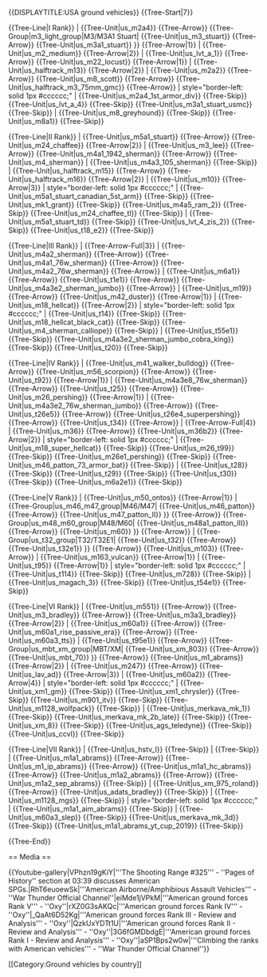 {{DISPLAYTITLE:USA ground vehicles}}
{{Tree-Start|7}}

{{Tree-Line|I Rank}}
|
{{Tree-Unit|us_m2a4}}
{{Tree-Arrow}}
{{Tree-Group|m3_light_group|M3/M3A1 Stuart|
  {{Tree-Unit|us_m3_stuart}}
{{Tree-Arrow}}
{{Tree-Unit|us_m3a1_stuart}}
}}
{{Tree-Arrow|1}}
|
{{Tree-Unit|us_m2_medium}}
{{Tree-Arrow|2}}
|
{{Tree-Unit|us_lvt_a_1}}
{{Tree-Arrow}}
{{Tree-Unit|us_m22_locust}}
{{Tree-Arrow|1}}
|
{{Tree-Unit|us_halftrack_m13}}
{{Tree-Arrow|2}}
|
{{Tree-Unit|us_m2a2}}
{{Tree-Arrow}}
{{Tree-Unit|us_m8_scott}}
{{Tree-Arrow}}
{{Tree-Unit|us_halftrack_m3_75mm_gmc}}
{{Tree-Arrow}}
| style="border-left: solid 1px #cccccc;" |
{{Tree-Unit|us_m2a4_1st_armor_div}}
{{Tree-Skip}}
{{Tree-Unit|us_lvt_a_4}}
{{Tree-Skip}}
{{Tree-Unit|us_m3a1_stuart_usmc}}
{{Tree-Skip}}
|
{{Tree-Unit|us_m8_greyhound}}
{{Tree-Skip}}
{{Tree-Unit|us_m8a1}}
{{Tree-Skip}}

{{Tree-Line|II Rank}}
|
{{Tree-Unit|us_m5a1_stuart}}
{{Tree-Arrow}}
{{Tree-Unit|us_m24_chaffee}}
{{Tree-Arrow|2}}
|
{{Tree-Unit|us_m3_lee}}
{{Tree-Arrow}}
{{Tree-Unit|us_m4a1_1942_sherman}}
{{Tree-Arrow}}
{{Tree-Unit|us_m4_sherman}}
|
{{Tree-Unit|us_m4a3_105_sherman}}
{{Tree-Skip}}
|
{{Tree-Unit|us_halftrack_m15}}
{{Tree-Arrow}}
{{Tree-Unit|us_halftrack_m16}}
{{Tree-Arrow|2}}
|
{{Tree-Unit|us_m10}}
{{Tree-Arrow|3}}
| style="border-left: solid 1px #cccccc;" |
{{Tree-Unit|us_m5a1_stuart_canadian_5st_arm}}
{{Tree-Skip}}
{{Tree-Unit|us_mk1_grant}}
{{Tree-Skip}}
{{Tree-Unit|us_m4a5_ram_2}}
{{Tree-Skip}}
{{Tree-Unit|us_m24_chaffee_tl}}
{{Tree-Skip}}
|
{{Tree-Unit|us_m5a1_stuart_td}}
{{Tree-Skip}}
{{Tree-Unit|us_lvt_4_zis_2}}
{{Tree-Skip}}
{{Tree-Unit|us_t18_e2}}
{{Tree-Skip}}

{{Tree-Line|III Rank}}
|
{{Tree-Arrow-Full|3}}
|
{{Tree-Unit|us_m4a2_sherman}}
{{Tree-Arrow}}
{{Tree-Unit|us_m4a1_76w_sherman}}
{{Tree-Arrow}}
{{Tree-Unit|us_m4a2_76w_sherman}}
{{Tree-Arrow}}
|
{{Tree-Unit|us_m6a1}}
{{Tree-Arrow}}
{{Tree-Unit|us_t1e1}}
{{Tree-Arrow}}
{{Tree-Unit|us_m4a3e2_sherman_jumbo}}
{{Tree-Arrow}}
|
{{Tree-Unit|us_m19}}
{{Tree-Arrow}}
{{Tree-Unit|us_m42_duster}}
{{Tree-Arrow|1}}
|
{{Tree-Unit|us_m18_hellcat}}
{{Tree-Arrow|2}}
| style="border-left: solid 1px #cccccc;" |
{{Tree-Unit|us_t14}}
{{Tree-Skip}}
{{Tree-Unit|us_m18_hellcat_black_cat}}
{{Tree-Skip}}
{{Tree-Unit|us_m4_sherman_calliope}}
{{Tree-Skip}}
|
{{Tree-Unit|us_t55e1}}
{{Tree-Skip}}
{{Tree-Unit|us_m4a3e2_sherman_jumbo_cobra_king}}
{{Tree-Skip}}
{{Tree-Unit|us_t20}}
{{Tree-Skip}}

{{Tree-Line|IV Rank}}
|
{{Tree-Unit|us_m41_walker_bulldog}}
{{Tree-Arrow}}
{{Tree-Unit|us_m56_scorpion}}
{{Tree-Arrow}}
{{Tree-Unit|us_t92}}
{{Tree-Arrow|1}}
|
{{Tree-Unit|us_m4a3e8_76w_sherman}}
{{Tree-Arrow}}
{{Tree-Unit|us_t25}}
{{Tree-Arrow}}
{{Tree-Unit|us_m26_pershing}}
{{Tree-Arrow|1}}
|
{{Tree-Unit|us_m4a3e2_76w_sherman_jumbo}}
{{Tree-Arrow}}
{{Tree-Unit|us_t26e5}}
{{Tree-Arrow}}
{{Tree-Unit|us_t26e4_superpershing}}
{{Tree-Arrow}}
{{Tree-Unit|us_t34}}
{{Tree-Arrow}}
|
{{Tree-Arrow-Full|4}}
|
{{Tree-Unit|us_m36}}
{{Tree-Arrow}}
{{Tree-Unit|us_m36b2}}
{{Tree-Arrow|2}}
| style="border-left: solid 1px #cccccc;" |
{{Tree-Unit|us_m18_super_hellcat}}
{{Tree-Skip}}
{{Tree-Unit|us_m26_t99}}
{{Tree-Skip}}
{{Tree-Unit|us_m26e1_pershing}}
{{Tree-Skip}}
{{Tree-Unit|us_m46_patton_73_armor_bat}}
{{Tree-Skip}}
|
{{Tree-Unit|us_t28}}
{{Tree-Skip}}
{{Tree-Unit|us_t29}}
{{Tree-Skip}}
{{Tree-Unit|us_t30}}
{{Tree-Skip}}
{{Tree-Unit|us_m6a2e1}}
{{Tree-Skip}}

{{Tree-Line|V Rank}}
|
{{Tree-Unit|us_m50_ontos}}
{{Tree-Arrow|1}}
|
{{Tree-Group|us_m46_m47_group|M46/M47|
  {{Tree-Unit|us_m46_patton}}
{{Tree-Arrow}}
{{Tree-Unit|us_m47_patton_II}}
}}
{{Tree-Arrow}}
{{Tree-Group|us_m48_m60_group|M48/M60|
  {{Tree-Unit|us_m48a1_patton_III}}
{{Tree-Arrow}}
{{Tree-Unit|us_m60}}
}}
{{Tree-Arrow}}
|
{{Tree-Group|us_t32_group|T32/T32E1|
  {{Tree-Unit|us_t32}}
{{Tree-Arrow}}
{{Tree-Unit|us_t32e1}}
}}
{{Tree-Arrow}}
{{Tree-Unit|us_m103}}
{{Tree-Arrow}}
|
{{Tree-Unit|us_m163_vulcan}}
{{Tree-Arrow|1}}
|
{{Tree-Unit|us_t95}}
{{Tree-Arrow|1}}
| style="border-left: solid 1px #cccccc;" |
{{Tree-Unit|us_t114}}
{{Tree-Skip}}
{{Tree-Unit|us_m728}}
{{Tree-Skip}}
|
{{Tree-Unit|us_magach_3}}
{{Tree-Skip}}
{{Tree-Unit|us_t54e1}}
{{Tree-Skip}}

{{Tree-Line|VI Rank}}
|
{{Tree-Unit|us_m551}}
{{Tree-Arrow}}
{{Tree-Unit|us_m3_bradley}}
{{Tree-Arrow}}
{{Tree-Unit|us_m3a3_bradley}}
{{Tree-Arrow|2}}
|
{{Tree-Unit|us_m60a1}}
{{Tree-Arrow}}
{{Tree-Unit|us_m60a1_rise_passive_era}}
{{Tree-Arrow}}
{{Tree-Unit|us_m60a3_tts}}
|
{{Tree-Unit|us_t95e1}}
{{Tree-Arrow}}
{{Tree-Group|us_mbt_xm_group|MBT/XM|
  {{Tree-Unit|us_xm_803}}
{{Tree-Arrow}}
{{Tree-Unit|us_mbt_70}}
}}
{{Tree-Arrow}}
{{Tree-Unit|us_m1_abrams}}
{{Tree-Arrow|2}}
|
{{Tree-Unit|us_m247}}
{{Tree-Arrow}}
{{Tree-Unit|us_lav_ad}}
{{Tree-Arrow|3}}
|
{{Tree-Unit|us_m60a2}}
{{Tree-Arrow|4}}
| style="border-left: solid 1px #cccccc;" |
{{Tree-Unit|us_xm1_gm}}
{{Tree-Skip}}
{{Tree-Unit|us_xm1_chrysler}}
{{Tree-Skip}}
{{Tree-Unit|us_m901_itv}}
{{Tree-Skip}}
{{Tree-Unit|us_m1128_wolfpack}}
{{Tree-Skip}}
|
{{Tree-Unit|us_merkava_mk_1}}
{{Tree-Skip}}
{{Tree-Unit|us_merkava_mk_2b_late}}
{{Tree-Skip}}
{{Tree-Unit|us_xm_8}}
{{Tree-Skip}}
{{Tree-Unit|us_ags_teledyne}}
{{Tree-Skip}}
{{Tree-Unit|us_ccvl}}
{{Tree-Skip}}

{{Tree-Line|VII Rank}}
|
{{Tree-Unit|us_hstv_l}}
{{Tree-Skip}}
|
{{Tree-Skip}}
|
{{Tree-Unit|us_m1a1_abrams}}
{{Tree-Arrow}}
{{Tree-Unit|us_m1_ip_abrams}}
{{Tree-Arrow}}
{{Tree-Unit|us_m1a1_hc_abrams}}
{{Tree-Arrow}}
{{Tree-Unit|us_m1a2_abrams}}
{{Tree-Arrow}}
{{Tree-Unit|us_m1a2_sep_abrams}}
{{Tree-Skip}}
|
{{Tree-Unit|us_xm_975_roland}}
{{Tree-Arrow}}
{{Tree-Unit|us_adats_bradley}}
{{Tree-Skip}}
|
{{Tree-Unit|us_m1128_mgs}}
{{Tree-Skip}}
| style="border-left: solid 1px #cccccc;" |
{{Tree-Unit|us_m1a1_aim_abrams}}
{{Tree-Skip}}
|
{{Tree-Unit|us_m60a3_slep}}
{{Tree-Skip}}
{{Tree-Unit|us_merkava_mk_3d}}
{{Tree-Skip}}
{{Tree-Unit|us_m1a1_abrams_yt_cup_2019}}
{{Tree-Skip}}

{{Tree-End}}

== Media ==

<!-- ''Excellent additions to the article would be video guides, screenshots from the game, and photos.'' -->

{{Youtube-gallery|VPhzn19gKiY|'''The Shooting Range #325''' - ''Pages of History'' section at 03:39 discusses American SPGs.|RhT6euoewSk|'''American Airborne/Amphibious Assault Vehicles'''  - ''War Thunder Official Channel''|eiMde1jVPkM|'''American ground forces Rank V''' - ''Oxy''|rXZ0G3sAKQc|'''American ground forces Rank IV''' - ''Oxy''|_QaAt6D52Kg|'''American ground forces Rank III - Review and Analysis''' - ''Oxy''|QzkUxYDTt1U|'''American ground forces Rank II - Review and Analysis''' - ''Oxy''|3G6fGMDbdgE|'''American ground forces Rank I - Review and Analysis''' - ''Oxy''|aSP1Bps2w0w|'''Climbing the ranks with American vehicles'''  - ''War Thunder Official Channel''}}

[[Category:Ground vehicles by country]]
